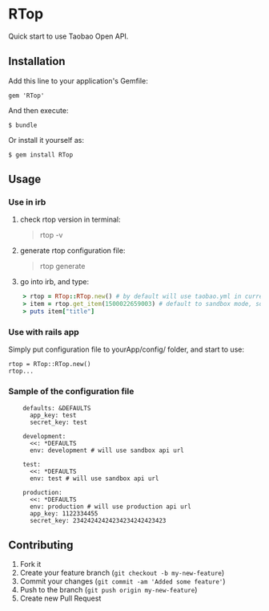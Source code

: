# RTop

Quick start to use Taobao Open API.

## Installation

Add this line to your application's Gemfile:

    gem 'RTop'

And then execute:

    $ bundle

Or install it yourself as:

    $ gem install RTop

## Usage

### Use in irb
1. check rtop version in terminal:

    > rtop -v

2. generate rtop configuration file:

    > rtop generate
   
3. go into irb, and type:

```ruby
    > rtop = RTop::RTop.new() # by default will use taobao.yml in current folder or ./config folder
    > item = rtop.get_item(1500022659003) # default to sandbox mode, so this item is from http://mini.tbsandbox.com/buyer/items_result.htm
    > puts item["title"]
```

### Use with rails app
Simply put configuration file to yourApp/config/ folder, and start to use:

    rtop = RTop::RTop.new()
    rtop...

### Sample of the configuration file

		defaults: &DEFAULTS
		  app_key: test
		  secret_key: test
		
		development:
		  <<: *DEFAULTS
		  env: development # will use sandbox api url
		
		test:
		  <<: *DEFAULTS
		  env: test # will use sandbox api url
		
		production:
		  <<: *DEFAULTS
		  env: production # will use production api url
		  app_key: 1122334455
		  secret_key: 23424242424234234242423423

## Contributing

1. Fork it
2. Create your feature branch (`git checkout -b my-new-feature`)
3. Commit your changes (`git commit -am 'Added some feature'`)
4. Push to the branch (`git push origin my-new-feature`)
5. Create new Pull Request
